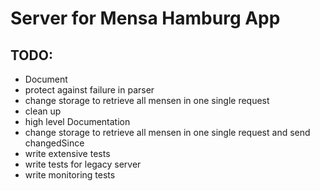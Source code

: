 Server for Mensa Hamburg App
============================


TODO:
--
- Document
- protect against failure in parser
- change storage to retrieve all mensen in one single request
- clean up
- high level Documentation
- change storage to retrieve all mensen in one single request and send changedSince
- write extensive tests
- write tests for legacy server
- write monitoring tests
